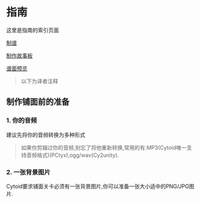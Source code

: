 # 指南

这里是指南的索引页面

[制谱](https://github.com/Teages/Cytoid-wiki-Chinese/tree/master/guides/charting)

[制作故事板](https://github.com/Teages/Cytoid-wiki-Chinese/tree/master/guides/storybarding)

[谱面预览](https://github.com/Teages/Cytoid-wiki-Chinese/blob/master/guides/charting/chart_previewers.md)

> 以下为译者注释

## 制作铺面前的准备

### 1. 你的音频

建议先将你的音频转换为多种形式
> 如果你剪辑过你的音频,别忘了将他重新转换,常用的有:MP3(Cytoid唯一支持音频格式)(PCtyx),ogg/wav(Cy2unity).

### 2. 一张背景图片

Cytoid要求铺面关卡必须有一张背景图片,你可以准备一张大小适中的PNG/JPG图片.
